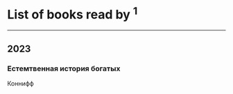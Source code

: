 # List of books read by [](https://plus.google.com/u/0/116049106351328726122/)<sup>1</sup>
---

## 2023

### Естемтвенная история богатых
Коннифф



